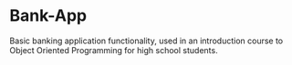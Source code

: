 # Bank-App
Basic banking application functionality, used in an introduction course to Object Oriented Programming for high school students.
